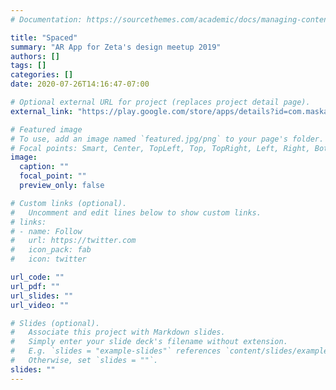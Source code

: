 ```yaml
---
# Documentation: https://sourcethemes.com/academic/docs/managing-content/

title: "Spaced"
summary: "AR App for Zeta's design meetup 2019"
authors: []
tags: []
categories: []
date: 2020-07-26T14:16:47-07:00

# Optional external URL for project (replaces project detail page).
external_link: "https://play.google.com/store/apps/details?id=com.maskaravivek.spaced&hl=en_US"

# Featured image
# To use, add an image named `featured.jpg/png` to your page's folder.
# Focal points: Smart, Center, TopLeft, Top, TopRight, Left, Right, BottomLeft, Bottom, BottomRight.
image:
  caption: ""
  focal_point: ""
  preview_only: false

# Custom links (optional).
#   Uncomment and edit lines below to show custom links.
# links:
# - name: Follow
#   url: https://twitter.com
#   icon_pack: fab
#   icon: twitter

url_code: ""
url_pdf: ""
url_slides: ""
url_video: ""

# Slides (optional).
#   Associate this project with Markdown slides.
#   Simply enter your slide deck's filename without extension.
#   E.g. `slides = "example-slides"` references `content/slides/example-slides.md`.
#   Otherwise, set `slides = ""`.
slides: ""
---
```

